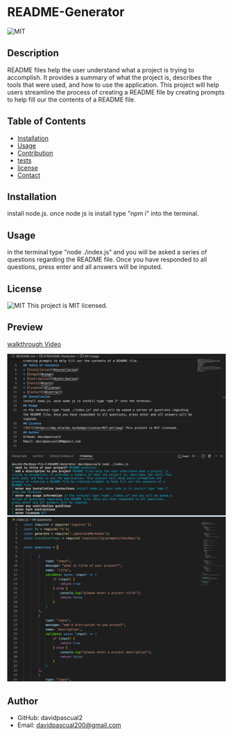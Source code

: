 # README-Generator
![MIT](https://img.shields.io/badge/license-MIT-yellowg)
## Description
README files help the user understand what a project is trying to accomplish. It provides a summary of what the project is, describes the tools that were used, and how to use the application. This project will help users streamline the process of creating a README file by creating prompts to help fill our the contents of a README file. 
## Table of Contents
* [Installation](#installation)
* [Usage](#usage)
* [Contribution](#contribution)
* [tests](#tests)
* [license](#license)
* [Contact](#contract)
## Installation
install node.js. once node js is install type "npm i" into the terminal.
## Usage
in the terminal type "node ./index.js" and you will be asked a series of questions regarding the README file. Once you have responded to all questions, press enter and all answers will be inputed. 
## License
![MIT](https://img.shields.io/badge/license-MIT-yellowg) This project is MIT licensed.
## Preview
[walkthrough Video](https://youtu.be/SPURlHr9Dzw)

![](./assets/README-Gen_SS_1.png)
![](./assets/README-Gen-SS_2.png)
## Author
- GitHub: davidpascual2
- Email: davidpascual200@gmail.com
